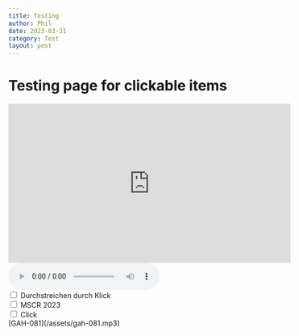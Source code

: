 ```yaml
---
title: Testing
author: Phil
date: 2023-03-31
category: Test
layout: post
---
```


# Testing page for clickable items

<iframe width="560" height="315" src="https://www.youtube.com/embed/dQw4w9WgXcQ" title="YouTube video player" frameborder="0" allow="accelerometer; autoplay; clipboard-write; encrypted-media; gyroscope; picture-in-picture; web-share" allowfullscreen></iframe>

<audio controls>
  <source src="/assets/gah-081.mp3" type="audio/mpeg">
Your browser does not support the audio element.
</audio>

<div class="form-group ">
  <!--<label for="inputName" class="col-md-1 control-label">Neuer Abschnitt</label>-->
    <div class="col-md-5">
        <div class="checkbox">
            <input type="checkbox" name="packersOff" id="packers" value="1"/>
            <label for="packers" class="strikethrough">Durchstreichen durch Klick</label>
        </div>
       <div class="checkbox">
            <input type="checkbox" name="packersOff" id="packers" value="1"/>
            <label for="packers" class="strikethrough">MSCR 2023</label>
        </div>
     </div>
   <div class="checkbox">
            <input type="checkbox" name="packersOff" id="packers" value="1"/>
            <label for="packers" class="strikethrough">Click</label>
        </div>
</div>
[GAH-081](/assets/gah-081.mp3)
